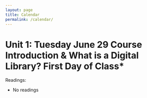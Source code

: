 ```yaml
---
layout: page
title: Calendar
permalink: /calendar/
---
```


# Unit 1: Tuesday June 29 Course Introduction & What is a Digital Library? **First Day of Class***

Readings:
- No readings